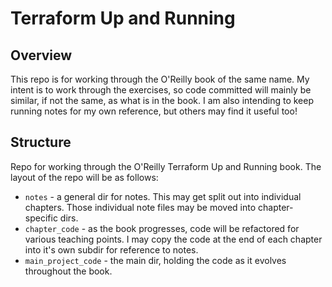 # Terraform Up and Running

## Overview
This repo is for working through the O'Reilly book of the same name. My intent is to work through the exercises, so code committed will mainly be similar, if not the same, as what is in the book. I am also intending to keep running notes for my own reference, but others may find it useful too!

## Structure
Repo for working through the O'Reilly Terraform Up and Running book. The layout of the repo will be as follows:
- `notes` - a general dir for notes. This may get split out into individual chapters. Those individual note files may be moved into chapter-specific dirs.
- `chapter_code` - as the book progresses, code will be refactored for various teaching points. I may copy the code at the end of each chapter into it's own subdir for reference to notes.
- `main_project_code` - the main dir, holding the code as it evolves throughout the book.

